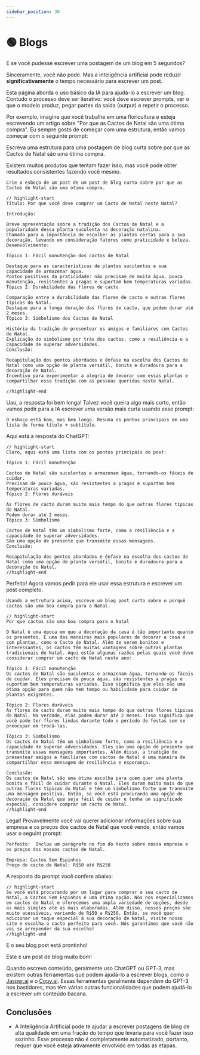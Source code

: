 ```yaml
---
sidebar_position: 30
---
```


# 🟢 Blogs

E se você pudesse escrever uma postagem de um blog em 5 segundos?

Sinceramente, você não pode. Mas a inteligência artificial pode reduzir **significativamente** o tempo necessário para escrever um post.

Esta página aborda o uso básico da IA para ajudá-lo a escrever um blog. Contudo o processo deve ser iterativo: você deve escrever prompts, ver o que o modelo produz, pegar partes da saída (output) e repetir o processo.

Por exemplo, imagine que você trabalhe em uma floricultura e esteja escrevendo um artigo sobre "Por que as Cactos de Natal são uma ótima compra". Eu sempre gosto de começar com uma estrutura, então vamos começar com o seguinte prompt:

Escreva uma estrutura para uma postagem de blog curta sobre por que as Cactos de Natal são uma ótima compra.

Existem muitos produtos que tentam fazer isso, mas você pode obter resultados consistentes fazendo você mesmo.

```text
Crie o esboço de um post de um post de blog curto sobre por que as Cactos de Natal são uma ótima compra.

// highlight-start
Título: Por que você deve comprar um Cacto de Natal neste Natal?

Introdução:

Breve apresentação sobre a tradição dos Cactos de Natal e a popularidade dessa planta suculenta na decoração natalina.
Chamada para a importância de escolher as plantas certas para a sua decoração, levando em consideração fatores como praticidade e beleza.
Desenvolvimento:

Tópico 1: Fácil manutenção dos cactos de Natal

Destaque para as características de plantas suculentas e sua capacidade de armazenar água.
Pontos positivos da praticidade: não precisam de muita água, pouca manutenção, resistentes a pragas e suportam bem temperaturas variadas.
Tópico 2: Durabilidade das flores de cacto

Comparação entre a durabilidade das flores de cacto e outras flores típicas do Natal.
Destaque para a longa duração das flores de cacto, que podem durar até 2 meses.
Tópico 3: Simbolismo dos Cactos de Natal

História da tradição de presentear os amigos e familiares com Cactos de Natal.
Explicação do simbolismo por trás dos cactos, como a resiliência e a capacidade de superar adversidades.
Conclusão:

Recapitulação dos pontos abordados e ênfase na escolha dos Cactos de Natal como uma opção de planta versátil, bonita e duradoura para a decoração de Natal.
Incentivo para experimentar a alegria de decorar com essas plantas e compartilhar essa tradição com as pessoas queridas neste Natal.

//highlight-end
```
Uau, a resposta foi bem longa! Talvez você queira algo mais curto, então vamos pedir para a IA escrever uma versão mais curta usando esse prompt:

```text
O esboço está bom, mas bem longo. Resuma os pontos principais em uma lista de forma título + subtítulo.
```

Aqui está a resposta do ChatGPT:

```text
// highlight-start
Claro, aqui está uma lista com os pontos principais do post:

Tópico 1: Fácil manutenção

Cactos de Natal são suculentas e armazenam água, tornando-os fáceis de cuidar.
Precisam de pouca água, são resistentes a pragas e suportam bem temperaturas variadas.
Tópico 2: Flores duráveis

As flores de cacto duram muito mais tempo do que outras flores típicas do Natal.
Podem durar até 2 meses.
Tópico 3: Simbolismo

Cactos de Natal têm um simbolismo forte, como a resiliência e a capacidade de superar adversidades.
São uma opção de presente que transmite essas mensagens.
Conclusão:

Recapitulação dos pontos abordados e ênfase na escolha dos cactos de Natal como uma opção de planta versátil, bonita e duradoura para a decoração de Natal.
//highlight-end
```

Perfeito! Agora vamos pedir para ele usar essa estrutura e escrever um post completo.

```text
Usando a estrutura acima, escreve um blog post curto sobre o porquê cactos são uma boa compra para o Natal.

// highlight-start
Por que cactos são uma boa compra para o Natal

O Natal é uma época em que a decoração da casa é tão importante quanto os presentes. E uma das maneiras mais populares de decorar a casa é com plantas, como o Cacto de Natal. Além de serem bonitos e interessantes, os cactos têm muitas vantagens sobre outras plantas tradicionais de Natal. Aqui estão algumas razões pelas quais você deve considerar comprar um cacto de Natal neste ano:

Tópico 1: Fácil manutenção
Os cactos de Natal são suculentas e armazenam água, tornando-os fáceis de cuidar. Eles precisam de pouca água, são resistentes a pragas e suportam bem temperaturas variadas. Isso significa que eles são uma ótima opção para quem não tem tempo ou habilidade para cuidar de plantas exigentes.

Tópico 2: Flores duráveis
As flores de cacto duram muito mais tempo do que outras flores típicas do Natal. Na verdade, elas podem durar até 2 meses. Isso significa que você pode ter flores lindas durante todo o período de festas sem se preocupar em trocá-las.

Tópico 3: Simbolismo
Os cactos de Natal têm um simbolismo forte, como a resiliência e a capacidade de superar adversidades. Eles são uma opção de presente que transmite essas mensagens importantes. Além disso, a tradição de presentear amigos e familiares com cactos de Natal é uma maneira de compartilhar essa mensagem de resiliência e esperança.

Conclusão:
Os cactos de Natal são uma ótima escolha para quem quer uma planta bonita e fácil de cuidar durante o Natal. Eles duram muito mais do que outras flores típicas do Natal e têm um simbolismo forte que transmite uma mensagem positiva. Então, se você está procurando uma opção de decoração de Natal que seja fácil de cuidar e tenha um significado especial, considere comprar um cacto de Natal.
//highlight-end
```
Legal! Provavelmente você vai querer adicionar informações sobre sua empresa e os preços dos cactos de Natal que você vende, então vamos usar o seguint prompt:

```text
Perfeito!  Inclua um parágrafo no fim do texto sobre nossa empresa e os preços dos nossos cactos de Natal.

Empresa: Cactos Sem Espinhos
Preço do cacto de Natal: R$50 até R$250
```

A resposta do prompt você confere abaixo:
```text
// highlight-start
Se você está procurando por um lugar para comprar o seu cacto de Natal, a Cactos Sem Espinhos é uma ótima opção. Nós nos especializamos em cactos de Natal e oferecemos uma ampla variedade de opções, desde as mais simples até as mais elaboradas. Além disso, nossos preços são muito acessíveis, variando de R$50 a R$250. Então, se você quer adicionar um toque especial à sua decoração de Natal, visite nosso site e escolha o cacto perfeito para você. Nós garantimos que você não vai se arrepender da sua escolha!
//highlight-end
```

E o seu blog post está prontinho!

Este é um post de blog muito bom!

Quando escrevo conteúdo, geralmente uso ChatGPT ou GPT-3, mas existem outras ferramentas que podem ajudá-lo a escrever blogs, como o [Jasper.ai](https://www.jasper.ai/) e o [Copy.ai](https://www.copy.ai/). Essas ferramentas geralmente dependem do GPT-3 nos bastidores, mas têm várias outras funcionalidades que podem ajudá-lo a escrever um conteúdo bacana.

## Conclusões

- A Inteligência Artificial pode te ajudar a escrever postagens de blog de alta qualidade em uma fração do tempo que levaria para você fazer isso sozinho. Esse processo não é completamente automatizado, portanto, requer que você esteja ativamente envolvido em todas as etapas.
